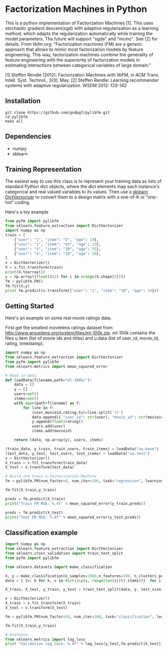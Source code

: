 # Factorization Machines in Python

This is a python implementation of Factorization Machines [1]. This uses stochastic gradient descent(sgd) with adaptive regularization as a learning method, which adapts the regularization automatically while training the model parameters. The future will support "sgda" and "mcmc". See [2] for details. From libfm.org: "Factorization machines (FM) are a generic approach that allows to mimic most factorization models by feature engineering. This way, factorization machines combine the generality of feature engineering with the superiority of factorization models in estimating interactions between categorical variables of large domain."

[1] Steffen Rendle (2012): Factorization Machines with libFM, in ACM Trans. Intell. Syst. Technol., 3(3), May.
[2] Steffen Rendle: Learning recommender systems with adaptive regularization. WSDM 2012: 133-142

## Installation
```
git clone https://github.com/godpgf/pylibfm.git
cd pylibfm
make all
```

## Dependencies
* numpy
* sklearn

## Training Representation
The easiest way to use this class is to represent your training data as lists of standard Python dict objects, where the dict elements map each instance's categorical and real valued variables to its values. Then use a [sklearn DictVectorizer](http://scikit-learn.org/dev/modules/generated/sklearn.feature_extraction.DictVectorizer.html#sklearn.feature_extraction.DictVectorizer) to convert them to a design matrix with a one-of-K or “one-hot” coding.

Here's a toy example

```python
from pyfm import pylibfm
from sklearn.feature_extraction import DictVectorizer
import numpy as np
train = [
    {"user": "1", "item": "5", "age": 19},
    {"user": "2", "item": "43", "age": 33},
    {"user": "3", "item": "20", "age": 55},
    {"user": "4", "item": "10", "age": 20},
]
v = DictVectorizer()
X = v.fit_transform(train)
print(X.toarray())
y = np.array([float(i%2) for i in xrange(X.shape[0])])
fm = pylibfm.FM()
fm.fit(X,y)
print fm.predict(v.transform({"user": "1", "item": "10", "age": 24}))
```

## Getting Started
Here's an example on some real  movie ratings data.

First get the smallest movielens ratings dataset from http://www.grouplens.org/system/files/ml-100k.zip.
ml-100k contains the files u.item (list of movie ids and titles) and u.data (list of user_id, movie_id, rating, timestamp).

```python
import numpy as np
from sklearn.feature_extraction import DictVectorizer
from pyfm import pylibfm
from sklearn.metrics import mean_squared_error

# Read in data
def loadData(filename,path="ml-100k/"):
    data = []
    y = []
    users=set()
    items=set()
    with open(path+filename) as f:
        for line in f:
            (user,movieid,rating,ts)=line.split('\t')
            data.append({ "user_id": str(user), "movie_id": str(movieid)})
            y.append(float(rating))
            users.add(user)
            items.add(movieid)

    return (data, np.array(y), users, items)

(train_data, y_train, train_users, train_items) = loadData("ua.base")
(test_data, y_test, test_users, test_items) = loadData("ua.test")
v = DictVectorizer()
X_train = v.fit_transform(train_data)
X_test = v.transform(test_data)

# Build and train a Factorization Machine
fm = pylibfm.FM(num_factor=8, num_iter=100, task="regression", learning_rate=0.001)

fm.fit(X_train,y_train)

preds = fm.predict(X_train)
print("Train FM MSE: %.4f" % mean_squared_error(y_train,preds))

preds = fm.predict(X_test)
print("Test FM MSE: %.4f" % mean_squared_error(y_test,preds))
```

## Classification example
```python
import numpy as np
from sklearn.feature_extraction import DictVectorizer
from sklearn.cross_validation import train_test_split
from pyfm import pylibfm

from sklearn.datasets import make_classification

X, y = make_classification(n_samples=1000,n_features=100, n_clusters_per_class=1)
data = [ {v: k for k, v in dict(zip(i, range(len(i)))).items()}  for i in X]

X_train, X_test, y_train, y_test = train_test_split(data, y, test_size=0.1, random_state=42)

v = DictVectorizer()
X_train = v.fit_transform(X_train)
X_test = v.transform(X_test)

fm = pylibfm.FM(num_factor=50, num_iter=100, task="classification", learning_rate=0.0001)

fm.fit(X_train,y_train)

# Evaluate
from sklearn.metrics import log_loss
print "Validation log loss: %.4f" % log_loss(y_test,fm.predict(X_test))
```
